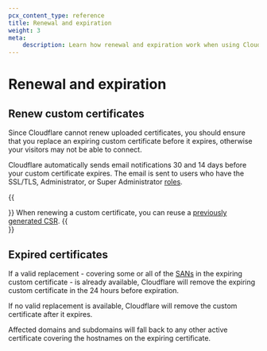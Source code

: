 ```yaml
---
pcx_content_type: reference
title: Renewal and expiration
weight: 3
meta:
    description: Learn how renewal and expiration work when using Cloudflare Custom SSL certificates.
---
```


# Renewal and expiration

## Renew custom certificates

Since Cloudflare cannot renew uploaded certificates, you should ensure that you replace an expiring custom certificate before it expires, otherwise your visitors may not be able to connect.

Cloudflare automatically sends email notifications 30 and 14 days before your custom certificate expires. The email is sent to users who have the SSL/TLS, Administrator, or Super Administrator [roles](/fundamentals/account-and-billing/members/roles/).

{{<Aside type="note">}}
When renewing a custom certificate, you can reuse a [previously generated CSR](/ssl/edge-certificates/additional-options/certificate-signing-requests/).
{{</Aside>}}

## Expired certificates

If a valid replacement - covering some or all of the [SANs](/fundamentals/glossary/#subject-alternative-name-san) in the expiring custom certificate - is already available, Cloudflare will remove the expiring custom certificate in the 24 hours before expiration.

If no valid replacement is available, Cloudflare will remove the custom certificate after it expires.

Affected domains and subdomains will fall back to any other active certificate covering the hostnames on the expiring certificate.
